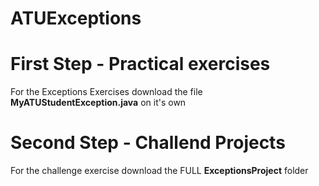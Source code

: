 # ATUExceptions

# First Step - Practical exercises
For the Exceptions Exercises download the file **MyATUStudentException.java** on it's own

# Second Step - Challend Projects
For the challenge exercise download the FULL **ExceptionsProject** folder

